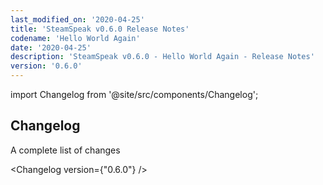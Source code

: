 ```yaml
---
last_modified_on: '2020-04-25'
title: 'SteamSpeak v0.6.0 Release Notes'
codename: 'Hello World Again'
date: '2020-04-25'
description: 'SteamSpeak v0.6.0 - Hello World Again - Release Notes'
version: '0.6.0'
---
```


import Changelog from '@site/src/components/Changelog';

## Changelog

<div className="sub-title">A complete list of changes</div>

<Changelog version={"0.6.0"} />
